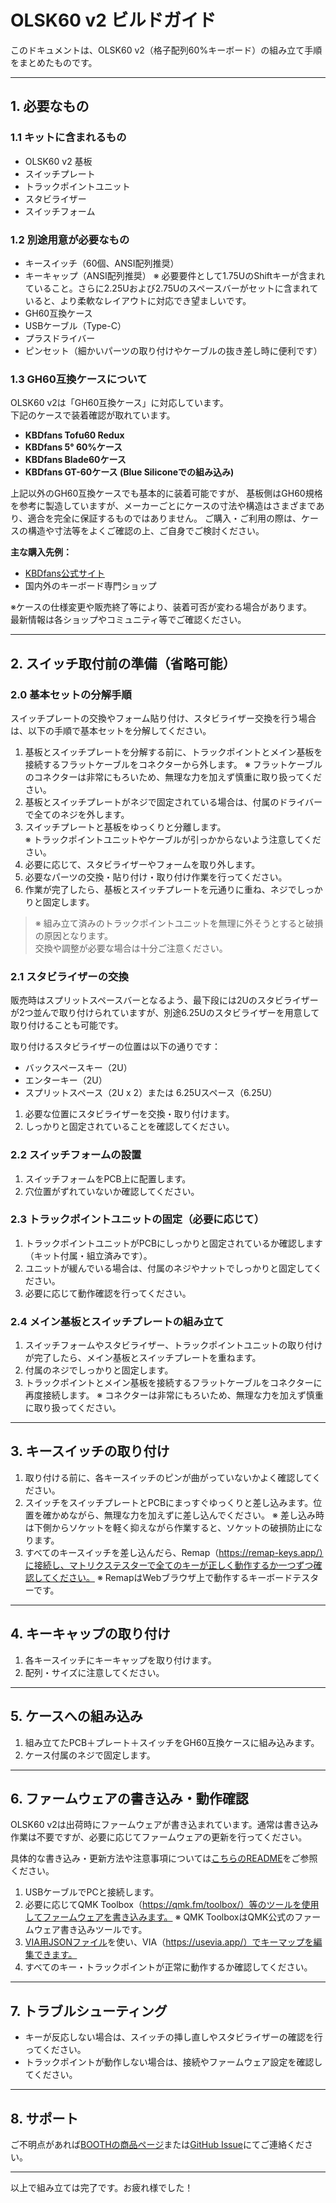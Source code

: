 # OLSK60 v2 ビルドガイド

このドキュメントは、OLSK60 v2（格子配列60%キーボード）の組み立て手順をまとめたものです。

---

## 1. 必要なもの

### 1.1 キットに含まれるもの
- OLSK60 v2 基板
- スイッチプレート
- トラックポイントユニット
- スタビライザー
- スイッチフォーム

### 1.2 別途用意が必要なもの
- キースイッチ（60個、ANSI配列推奨）
- キーキャップ（ANSI配列推奨）
  ※ 必要要件として1.75UのShiftキーが含まれていること。さらに2.25Uおよび2.75Uのスペースバーがセットに含まれていると、より柔軟なレイアウトに対応でき望ましいです。
- GH60互換ケース
- USBケーブル（Type-C）
- プラスドライバー
- ピンセット（細かいパーツの取り付けやケーブルの抜き差し時に便利です）

### 1.3 GH60互換ケースについて

OLSK60 v2は「GH60互換ケース」に対応しています。  
下記のケースで装着確認が取れています。

- **KBDfans Tofu60 Redux**
- **KBDfans 5° 60%ケース**
- **KBDfans Blade60ケース**
- **KBDfans GT-60ケース (Blue Siliconeでの組み込み)**

上記以外のGH60互換ケースでも基本的に装着可能ですが、
基板側はGH60規格を参考に製造していますが、メーカーごとにケースの寸法や構造はさまざまであり、適合を完全に保証するものではありません。
ご購入・ご利用の際は、ケースの構造や寸法等をよくご確認の上、ご自身でご検討ください。

**主な購入先例：**
- [KBDfans公式サイト](https://kbdfans.com/)
- 国内外のキーボード専門ショップ

※ケースの仕様変更や販売終了等により、装着可否が変わる場合があります。  
最新情報は各ショップやコミュニティ等でご確認ください。

---

## 2. スイッチ取付前の準備（省略可能）

### 2.0 基本セットの分解手順

スイッチプレートの交換やフォーム貼り付け、スタビライザー交換を行う場合は、以下の手順で基本セットを分解してください。

1. 基板とスイッチプレートを分解する前に、トラックポイントとメイン基板を接続するフラットケーブルをコネクターから外します。
   ※ フラットケーブルのコネクターは非常にもろいため、無理な力を加えず慎重に取り扱ってください。
2. 基板とスイッチプレートがネジで固定されている場合は、付属のドライバーで全てのネジを外します。
3. スイッチプレートと基板をゆっくりと分離します。  
   ※ トラックポイントユニットやケーブルが引っかからないよう注意してください。
4. 必要に応じて、スタビライザーやフォームを取り外します。
5. 必要なパーツの交換・貼り付け・取り付け作業を行ってください。
6. 作業が完了したら、基板とスイッチプレートを元通りに重ね、ネジでしっかりと固定します。

> ※ 組み立て済みのトラックポイントユニットを無理に外そうとすると破損の原因となります。  
> 交換や調整が必要な場合は十分ご注意ください。

### 2.1 スタビライザーの交換

販売時はスプリットスペースバーとなるよう、最下段には2Uのスタビライザーが2つ並んで取り付けられていますが、別途6.25Uのスタビライザーを用意して取り付けることも可能です。

取り付けるスタビライザーの位置は以下の通りです：
- バックスペースキー（2U）
- エンターキー（2U）
- スプリットスペース（2U x 2）または 6.25Uスペース（6.25U）

1. 必要な位置にスタビライザーを交換・取り付けます。
2. しっかりと固定されていることを確認してください。

### 2.2 スイッチフォームの設置

1. スイッチフォームをPCB上に配置します。
2. 穴位置がずれていないか確認してください。

### 2.3 トラックポイントユニットの固定（必要に応じて）

1. トラックポイントユニットがPCBにしっかりと固定されているか確認します（キット付属・組立済みです）。
2. ユニットが緩んでいる場合は、付属のネジやナットでしっかりと固定してください。
3. 必要に応じて動作確認を行ってください。

### 2.4 メイン基板とスイッチプレートの組み立て

1. スイッチフォームやスタビライザー、トラックポイントユニットの取り付けが完了したら、メイン基板とスイッチプレートを重ねます。
2. 付属のネジでしっかりと固定します。
3. トラックポイントとメイン基板を接続するフラットケーブルをコネクターに再度接続します。
   ※ コネクターは非常にもろいため、無理な力を加えず慎重に取り扱ってください。

---

## 3. キースイッチの取り付け

1. 取り付ける前に、各キースイッチのピンが曲がっていないかよく確認してください。
2. スイッチをスイッチプレートとPCBにまっすぐゆっくりと差し込みます。位置を確かめながら、無理な力を加えずに差し込んでください。
   ※ 差し込み時は下側からソケットを軽く抑えながら作業すると、ソケットの破損防止になります。
3. すべてのキースイッチを差し込んだら、Remap（https://remap-keys.app/）に接続し、マトリクステスターで全てのキーが正しく動作するか一つずつ確認してください。
   ※ RemapはWebブラウザ上で動作するキーボードテスターです。

---

## 4. キーキャップの取り付け

1. 各キースイッチにキーキャップを取り付けます。
2. 配列・サイズに注意してください。

---

## 5. ケースへの組み込み

1. 組み立てたPCB＋プレート＋スイッチをGH60互換ケースに組み込みます。
2. ケース付属のネジで固定します。

---

## 6. ファームウェアの書き込み・動作確認

OLSK60 v2は出荷時にファームウェアが書き込まれています。通常は書き込み作業は不要ですが、必要に応じてファームウェアの更新を行ってください。

具体的な書き込み・更新方法や注意事項については[こちらのREADME](../firmware/README.md)をご参照ください。

1. USBケーブルでPCと接続します。
2. 必要に応じてQMK Toolbox（https://qmk.fm/toolbox/）等のツールを使用してファームウェアを書き込みます。
   ※ QMK ToolboxはQMK公式のファームウェア書き込みツールです。
3. [VIA用JSONファイル](../firmware/via/)を使い、VIA（https://usevia.app/）でキーマップを編集できます。
4. すべてのキー・トラックポイントが正常に動作するか確認してください。

---

## 7. トラブルシューティング

- キーが反応しない場合は、スイッチの挿し直しやスタビライザーの確認を行ってください。
- トラックポイントが動作しない場合は、接続やファームウェア設定を確認してください。

---

## 8. サポート

ご不明点があれば[BOOTHの商品ページ](https://techmech.booth.pm/items/5896343)または[GitHub Issue](https://github.com/techmechkeys/OLSK60_v2/issues)にてご連絡ください。

---

以上で組み立ては完了です。お疲れ様でした！ 